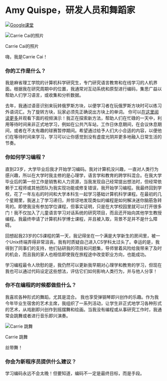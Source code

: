 # Amy Quispe，研发人员和舞蹈家

[![](https://cdn.kastatic.org/images/google_classroom_logo_light_square_36.svg)Google课堂](https://zh.khanacademy.org/computing/computer-programming/meet-the-computing-professional-unit/meet-the-computing-professional/a/carrie-cai-researcher-and-dancer)

![Carrie Cai的照片](https://cdn.kastatic.org/ka-perseus-images/1759a1ca7503ec8cc9b9193a5a3da34704d1d14b.png)

Carrie Cai的照片

嗨，我是Carrie Cai！

### 你的工作是什么？

我是麻省理工学院的计算机科学研究生，专门研究语言教育和在线学习的人机界面。根据我在研究周期中的位置，我通常对互动系统和原型进行编码，集思广益以帮助人们学习语言，或收集和分析数据。

去年，我通过语音识别来玩转俄罗斯方块，以便学习者在玩俄罗斯方块时可以练习外语词汇。为了旋转方块，玩家必须先正确说出方块上的单词。 你可以[在这里阅读更多](http://people.csail.mit.edu/ccai/website/publications.html)并观看下面的视频演示！我正在探索新方法，帮助人们在忙碌的一天中，利用等待时间来非正式地学习，例如在公共汽车站，工作日休息期间，在会议休息期间，或者在不太有趣的球赛暂停期间。希望通过给予人们大小合适的内容，以便他们在等待时间来学习，学习可以让你感觉到没有虚度光阴并更多地融入日常生活的节奏。

### 你如何学习编程？

直到23岁，大学毕业后我才开始学习编码。我对计算机没兴趣，一直对人类行为感兴趣，所以在大学时我主修的是心理学，语言学和教育的跨学科混合。在我大学毕业后的第一份工作是销售和人力资源，当我发现自己经常提出想法时，但经常依赖于工程师或其他团队为我实现功能或修复错误，我开始学习编程。我最终回到学校，花了一年左右的时间和大学本科生一起学习基础计算机科学课程。在最初的几个星期里，我迷上了学习递归，并惊讶地发现类似的编程是如何解决迷你脑筋急转弯的。即使我没有参加学位课程，但事实证明，只是在大学校园里就可以打开很多门！我不仅加入了儿童语言学习对话系统的研究项目，而且还开始向其他学生教授编程。我最终申请了计算机科学博士课程，并且被入取，背景不足并不是什么障碍。

回想起我23岁的CS课程的第一天，我记得坐在一个满是大学新生的房间里，被一个Unix终端弄得非常沮丧。我有时质疑自己进入CS学科太过头了。幸运的是，我得到了同事们的支持，他们钻研我的项目和问题集，导师冒着风险给我带来了及时的机会，而且我的家人也相信即使我在旅程途中改变职业方向，也能成功。

学习编程最令人欣慰的是，我仍然可以更新我早期对心理学和教育的学习，但现在我也可以通过代码设定这些想法，评估它们如何影响人类行为，并与他人分享！

### 你不在编程的时候都做些什么？

我喜欢各种形式的舞蹈，尤其是混合。 我也享受弹钢琴即兴创作的乐趣。作为我今年毕业生宿舍的艺术主席，我组织了一系列活动，让学生非正式地学习各种形式的艺术，从戏剧即兴创作到摇摆舞和绘画。当我没有编程或从事研究工作时，我通常会跳舞或者进行音乐即兴演奏。

![Carrie 跳舞](https://cdn.kastatic.org/ka-perseus-images/a02af048c7c557dd849ce2e695e30cee5f58506c.png)

Carrie 跳舞

丝带舞！

### 你会为新程序员提供什么建议？

学习编码永远不会太晚！但要知道，编码不一定是最终目标，而是手段。